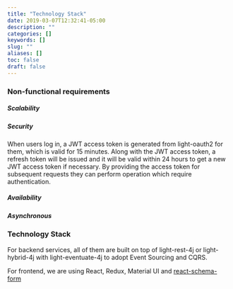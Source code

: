 ```yaml
---
title: "Technology Stack"
date: 2019-03-07T12:32:41-05:00
description: ""
categories: []
keywords: []
slug: ""
aliases: []
toc: false
draft: false
---
```



### Non-functional requirements

##### Scalability


##### Security

When users log in, a JWT access token is generated from light-oauth2 for them, which is valid for 15 minutes. Along with the JWT access token, a refresh token will be issued and it will be valid within 24 hours to get a new JWT access token if necessary. By providing the access token for subsequent requests they can perform operation which require authentication.


##### Availability


##### Asynchronous


### Technology Stack

For backend services, all of them are built on top of light-rest-4j or light-hybrid-4j with light-eventuate-4j to adopt Event Sourcing and CQRS. 

For frontend, we are using React, Redux, Material UI and [react-schema-form][]


[react-schema-form]: https://github.com/networknt/react-schema-form

